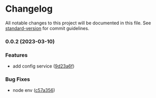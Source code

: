 # Changelog

All notable changes to this project will be documented in this file. See [standard-version](https://github.com/conventional-changelog/standard-version) for commit guidelines.

### 0.0.2 (2023-03-10)


### Features

* add config service ([9d23a6f](https://github.com/MRdevX/nestifined-ms-framework/commit/9d23a6fd3ced01fd50d934e53860e8104d16762e))


### Bug Fixes

* node env ([c57a356](https://github.com/MRdevX/nestifined-ms-framework/commit/c57a3563927c026738e5dd532232ae7aad5e73da))
